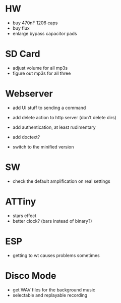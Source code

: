 # HW

- buy 470nF 1206 caps
- buy flux
- enlarge bypass capacitor pads

# SD Card 

- adjust volume for all mp3s
- figure out mp3s for all three

# Webserver

- add UI stuff to sending a command
- add delete action to http server (don't delete dirs)

- add authentication, at least rudimentary
- add doctext? 
- switch to the minified version

# SW

- check the default amplification on real settings

# ATTiny

- stars effect
- better clock? (bars instead of binary?)

# ESP

- getting to wt causes problems sometimes

# Disco Mode

- get WAV files for the background music
- selectable and replayable recording